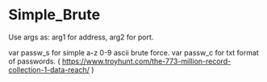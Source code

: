 # Simple_Brute
Use args as: arg1 for address, arg2 for port.

var passw_s for simple a-z 0-9 ascii brute force.
var passw_c for txt format of passwords. ( https://www.troyhunt.com/the-773-million-record-collection-1-data-reach/ )
